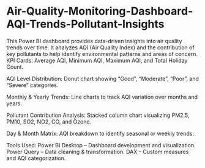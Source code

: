 # Air-Quality-Monitoring-Dashboard-AQI-Trends-Pollutant-Insights
This Power BI dashboard provides data-driven insights into air quality trends over time. It analyzes AQI (Air Quality Index) and the contribution of key pollutants to help identify environmental patterns and areas of concern.
KPI Cards:
Average AQI, Minimum AQI, Maximum AQI, and Total Holiday Count.

AQI Level Distribution:
Donut chart showing “Good”, “Moderate”, “Poor”, and “Severe” categories.

Monthly & Yearly Trends:
Line charts to track AQI variation over months and years.

Pollutant Contribution Analysis:
Stacked column chart visualizing PM2.5, PM10, SO2, NO2, CO, and Ozone.

Day & Month Matrix:
AQI breakdown to identify seasonal or weekly trends.

Tools Used:
Power BI Desktop – Dashboard development and visualization.
Power Query – Data cleaning & transformation.
DAX – Custom measures and AQI categorization.

